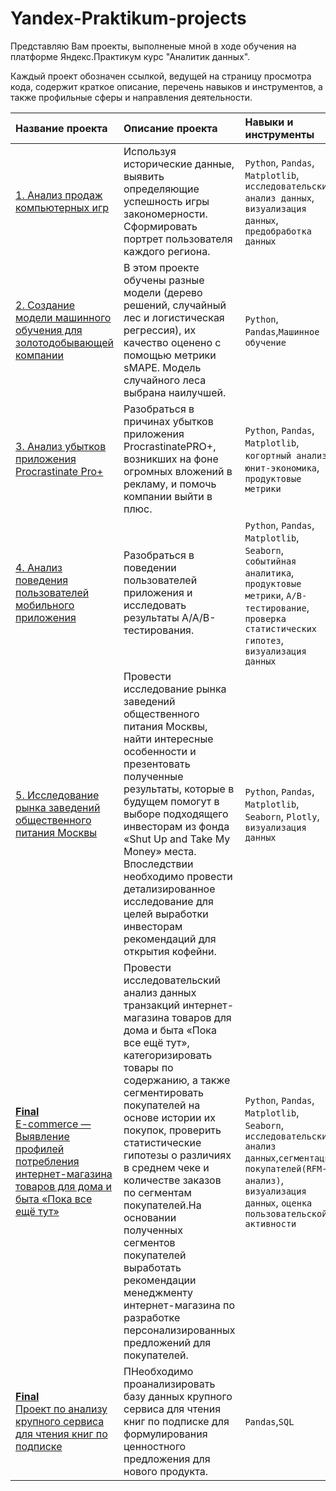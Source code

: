 # Yandex-Praktikum-projects
Представляю Вам проекты, выполненые мной в ходе обучения на платформе Яндекс.Практикум курс "Аналитик данных".

Каждый проект обозначен ссылкой, ведущей на страницу просмотра кода, содержит краткое описание, перечень навыков и инструментов, а также профильные сферы и направления деятельности.


|Название проекта|Описание проекта|Навыки и инструменты|Сферы деятельности|Направления деятельности|
|:-|:-|:-|:-|:-|
|[1. Анализ продаж компьютерных игр](https://github.com/Lee4ka2601/Yandex-Praktikum-projects/tree/main/1_Computer_games)|Используя исторические данные, выявить определяющие успешность игры закономерности. Сформировать портрет пользователя каждого региона.|`Python`, `Pandas`, `Matplotlib`,<br />`исследовательский анализ данных`, <br />`визуализация данных`, `предобработка данных`|Gamedev, Интернет-магазины|Маркетинг-аналитик, <br />Data Analyst|
|[2. Создание модели машинного обучения для золотодобывающей компании](https://github.com/Lee4ka2601/Yandex-Praktikum-projects/tree/main/2_Gold_recovery)|В этом проекте обучены разные модели (дерево решений, cлучайный лес и логистическая регрессия), их качество оценено с помощью метрики sMAPE. Модель случайного леса выбрана наилучшей.  |`Python`, `Pandas`,`Машинное обучение`|Промышленное производство|Data Sciense,  <br />Data Analyst|
|[3. Анализ убытков приложения Procrastinate Pro+](https://github.com/Lee4ka2601/Yandex-Praktikum-projects/tree/main/3_Analysis_Procrastinate%20Pro+)|Разобраться в причинах убытков приложения ProcrastinatePRO+, возникших на фоне огромных вложений в рекламу, и помочь компании выйти в плюс.|`Python`, `Pandas`, `Matplotlib`, `когортный анализ`, `юнит-экономика`, `продуктовые метрики`|Интернет-сервисы, Стартапы|Маркетинг-аналитик, Продуктовый аналитик|
|[4. Анализ поведения пользователей мобильного приложения](https://github.com/Lee4ka2601/Yandex-Praktikum-projects/tree/main/4_User_behavior_mob_apps)|Разобраться в поведении пользователей приложения и исследовать результаты А/А/В-тестирования.|`Python`, `Pandas`, `Matplotlib`, `Seaborn`,  `событийная аналитика`, `продуктовые метрики`, `A/B-тестирование`, `проверка статистических гипотез`, `визуализация данных`|Стартапы, Бизнес, Интернет-сервисы|Маркетинг-аналитик, Продуктовый аналитик|
|[5. Исследование рынка заведений общественного питания Москвы](https://github.com/Lee4ka2601/Yandex-Praktikum-projects/tree/main/5_Catering_research_coffe_open)|Провести исследование рынка заведений общественного питания Москвы, найти интересные особенности и презентовать полученные результаты, которые в будущем помогут в выборе подходящего инвесторам из фонда «Shut Up and Take My Money» места. Впоследствии необходимо провести детализированное исследование для целей выработки инвесторам рекомендаций для открытия кофейни.|`Python`, `Pandas`, `Matplotlib`, `Seaborn`, `Plotly`, `визуализация данных`|Стартапы, Бизнес|Маркетинг-аналитик, Data Analyst, Аналитик (универсал)|
|[**Final** <br /> E-commerce — Выявление профилей потребления интернет-магазина товаров для дома и быта «Пока все ещё тут»](https://github.com/Lee4ka2601/Yandex-Praktikum-projects/tree/main/6_Final__project/Final_e-commerce)|Провести исследовательский анализ данных транзакций интернет-магазина товаров для дома и быта «Пока все ещё тут», категоризировать товары по содержанию, а также сегментировать покупателей на основе истории их покупок, проверить статистические гипотезы о различиях в среднем чеке и количестве заказов по сегментам покупателей.На основании полученных сегментов покупателей выработать рекомендации менеджменту интернет-магазина по разработке персонализированных предложений для покупателей.|`Python`, `Pandas`, `Matplotlib`,  `Seaborn`, `исследовательский анализ данных`,`сегментация покупателей(RFM-анализ)`, `визуализация данных`, `оценка пользовательской активности`|Бизнес, Интернет-сервисы|Data Analyst, Аналитик (универсал), Продуктовый аналитик|
|[**Final** <br /> Проект по анализу крупного сервиса для чтения книг по подписке](https://github.com/Lee4ka2601/Yandex-Praktikum-projects/tree/main/6_Final__project/Final_SQL)|ПНеобходимо проанализировать базу данных крупного сервиса для чтения книг по подписке для формулирования ценностного предложения для нового продукта.|`Pandas`,`SQL`|Стартапы, Бизнес, Интернет-сервисы|Data Analyst, Аналитик (универсал)|
